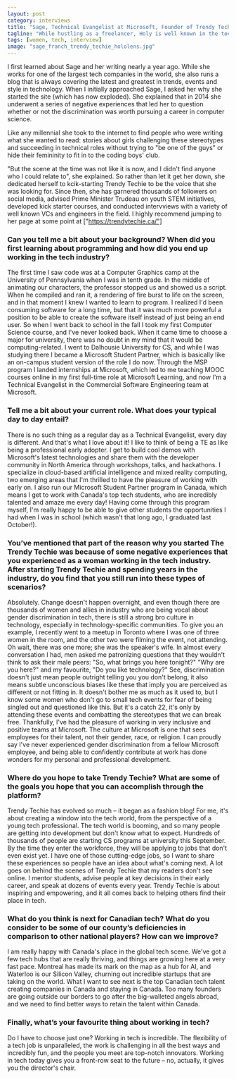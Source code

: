 ```yaml
---
layout: post
category: interviews
title: "Sage, Technical Evangelist at Microsoft, Founder of Trendy Techie"
tagline: "While hustling as a freelancer, Holy is well known in the tech community for her advocacy and community work through social media."
tags: [women, tech, interview]
image: "sage_franch_trendy_techie_hololens.jpg"
---
```


I first learned about Sage and her writing nearly a year ago. While she works for one of the largest tech companies in the world, she also runs a blog that is always covering the latest and greatest in trends, events and style in technology. When I initially approached Sage, I asked her why she started the site (which has now exploded). She explained that in 2014 she underwent a series of negative experiences that led her to question whether or not the discrimination was worth pursuing a career in computer science.  

Like any millennial she took to the internet to find people who were writing what she wanted to read: stories about girls challenging these stereotypes and succeeding in technical roles without trying to "be one of the guys" or hide their femininity to fit in to the coding boys' club. 

"But the scene at the time was not like it is now, and I didn't find anyone who I could relate to", she explained. So rather than let it get her down, she dedicated herself to kcik-starting Trendy Techie to be the voice that she was looking for. Since then, she has garnered thousands of followers on social media, advised Prime Minister Trudeau on youth STEM initiatives, developed kick starter courses, and conducted intervviews with a variety of well known VCs and engineers in the field. I highly recommend jumping to her page at some point at ["https://trendytechie.ca/"]

### Can you tell me a bit about your background? When did you first learning about programming and how did you end up working in the tech industry?

The first time I saw code was at a Computer Graphics camp at the University of Pennsylvania when I was in tenth grade. In the middle of animating our characters, the professor stopped us and showed us a script. When he compiled and ran it, a rendering of fire burst to life on the screen, and in that moment I knew I wanted to learn to program. I realized I'd been consuming software for a long time, but that it was much more powerful a position to be able to create the software itself instead of just being an end user. So when I went back to school in the fall I took my first Computer Science course, and I've never looked back. 
When it came time to choose a major for university, there was no doubt in my mind that it would be computing-related. I went to Dalhousie University for CS, and while I was studying there I became a Microsoft Student Partner, which is basically like an on-campus student version of the role I do now. Through the MSP program I landed internships at Microsoft, which led to me teaching MOOC courses online in my first full-time role at Microsoft Learning, and now I'm a Technical Evangelist in the Commercial Software Engineering team at Microsoft.

### Tell me a bit about your current role. What does your typical day to day entail?

There is no such thing as a regular day as a Technical Evangelist, every day is different. And that's what I love about it! I like to think of being a TE as like being a professional early adopter. I get to build cool demos with Microsoft's latest technologies and share them with the developer community in North America through workshops, talks, and hackathons. I specialize in cloud-based artificial intelligence and mixed reality computing, two emerging areas that I'm thrilled to have the pleasure of working with early on.
I also run our Microsoft Student Partner program in Canada, which means I get to work with Canada's top tech students, who are incredibly talented and amaze me every day! Having come through this program myself, I'm really happy to be able to give other students the opportunities I had when I was in school (which wasn't that long ago, I graduated last October!).

### You’ve mentioned that part of the reason why you started The Trendy Techie was because of some negative experiences that you experienced as a woman working in the tech industry. After starting Trendy Techie and spending years in the industry, do you find that you still run into these types of scenarios? 

Absolutely. Change doesn't happen overnight, and even though there are thousands of women and allies in industry who are being vocal about gender discrimination in tech, there is still a strong bro culture in technology, especially in technology-specific communities. To give you an example, I recently went to a meetup in Toronto where I was one of three women in the room, and the other two were filming the event, not attending. Oh wait, there was one more; she was the speaker's wife. In almost every conversation I had, men asked me patronizing questions that they wouldn't think to ask their male peers: "So, what brings you here tonight?" "Why are you here?" and my favourite, "Do you like technology?" See, discrimination doesn't just mean people outright telling you you don't belong, it also means subtle unconscious biases like these that imply you are perceived as different or not fitting in. It doesn't bother me as much as it used to, but I know some women who don't go to small tech events for fear of being singled out and questioned like this. But it's a catch 22, it's only by attending these events and combatting the stereotypes that we can break free. 
Thankfully, I've had the pleasure of working in very inclusive and positive teams at Microsoft. The culture at Microsoft is one that sees employees for their talent, not their gender, race, or religion. I can proudly say I've never experienced gender discrimination from a fellow Microsoft employee, and being able to confidently contribute at work has done wonders for my personal and professional development.

### Where do you hope to take Trendy Techie? What are some of the goals you hope that you can accomplish through the platform?

Trendy Techie has evolved so much – it began as a fashion blog! For me, it's about creating a window into the tech world, from the perspective of a young tech professional. The tech world is booming, and so many people are getting into development but don't know what to expect. Hundreds of thousands of people are starting CS programs at university this September. By the time they enter the workforce, they will be applying to jobs that don't even exist yet. I have one of those cutting-edge jobs, so I want to share these experiences so people have an idea about what's coming next. A lot goes on behind the scenes of Trendy Techie that my readers don't see online. I mentor students, advise people at key decisions in their early career, and speak at dozens of events every year. Trendy Techie is about inspiring and empowering, and it all comes back to helping others find their place in tech. 

### What do you think is next for Canadian tech? What do you consider to be some of our county’s deficiencies in comparison to other national players? How can we improve?

I am really happy with Canada's place in the global tech scene. We've got a few tech hubs that are really thriving, and things are growing here at a very fast pace. Montreal has made its mark on the map as a hub for AI, and Waterloo is our Silicon Valley, churning out incredible startups that are taking on the world. What I want to see next is the top Canadian tech talent creating companies in Canada and staying in Canada. Too many founders are going outside our borders to go after the big-walleted angels abroad, and we need to find better ways to retain the talent within Canada. 

### Finally, what’s your favourite thing about working in tech?

Do I have to choose just one? Working in tech is incredible. The flexibility of a tech job is unparalleled, the work is challenging in all the best ways and incredibly fun, and the people you meet are top-notch innovators. Working in tech today gives you a front-row seat to the future – no, actually, it gives you the director's chair. 
